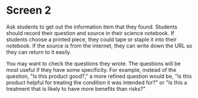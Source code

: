 # Screen 2

Ask students to get out the information item that they found. Students should record their question and source in their science notebook. If students choose a printed piece, they could tape or staple it into their notebook. If the source is from the internet, they can write down the URL so they can return to it easily. 

You may want to check the questions they wrote. The questions will be most useful if they have some specificity. For example, instead of the question, "Is this product good?," a more refined question would be, "Is this product helpful for treating the condition it was intended for?" or "Is this a treatment that is likely to have more benefits than risks?" 